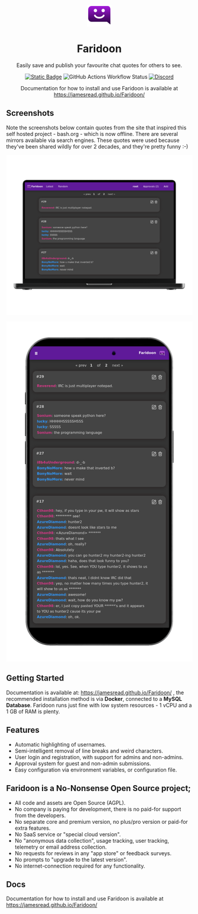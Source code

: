 <div align = "center">
  <img alt = "project logo" src = "logo.png" />
  <h1>Faridoon</h1>

  Easily save and publish your favourite chat quotes for others to see.

[![Static Badge](https://img.shields.io/badge/maturity-Production-brightgreen)](#none)
![GitHub Actions Workflow Status](https://img.shields.io/github/actions/workflow/status/jamesread/Faridoon/build-tag.yml?link=https%3A%2F%2Fgithub.com%2Fjamesread%2Ffaridoon%2Factions%2Fworkflows%2Fbuild-tag.yml)
[![Discord](https://img.shields.io/discord/846737624960860180?label=Discord%20Server)](https://discord.gg/jhYWWpNJ3v)

Documentation for how to install and use Faridoon is available at https://jamesread.github.io/Faridoon/

</div>

## Screenshots 

Note the screenshots below contain quotes from the site that inspired this self hosted project - bash.org - which is now offline. There are several mirrors available via search engines. These quotes were used because they've been shared wildly for over 2 decades, and they're pretty funny :-) 

![Faridoon Mobile Phone Screenshot](var/mockupLaptop.png)

![Faridoon Desktop Screenshot](var/mockupMobilePhone.png)

## Getting Started

Documentation is available at: https://jamesread.github.io/Faridoon/ , the recommended installation method is via **Docker**, connected to a **MySQL Database**. Faridoon runs just fine with low system resources - 1 vCPU and a 1 GB of RAM is plenty. 

## Features

* Automatic highlighting of usernames.
* Semi-intelligent removal of line breaks and weird characters.
* User login and registration, with support for admins and non-admins.
* Approval system for guest and non-admin submissions.
* Easy configuration via environment variables, or configuration file.

## **Faridoon is a No-Nonsense Open Source project;**

- All code and assets are Open Source (AGPL).
- No company is paying for development, there is no paid-for support from the developers.
- No separate core and premium version, no plus/pro version or paid-for extra features.
- No SaaS service or "special cloud version".
- No "anonymous data collection", usage tracking, user tracking, telemetry or email address collection.
- No requests for reviews in any "app store" or feedback surveys.
- No prompts to "upgrade to the latest version".
- No internet-connection required for any functionality.

## Docs

Documentation for how to install and use Faridoon is available at https://jamesread.github.io/Faridoon/
